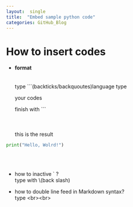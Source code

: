 ```yaml
---
layout:  single
title:  "Embed sample python code"
categories: GitHub_Blog
---
```


# How to insert codes

- **format**  
<br><br>
type \`\`\`(backticks/backquoutes)language type
   
  your codes
    
  finish with \`\`\`
  <br><br>
  <br><br>
this is the result
```python
print("Hello, Wolrd!")
```
<br><br>
- how to inactive \`  ?  
type with \\(back slash)

- how to double line feed in Markdown syntax?  
type \<br\>\<br\>

